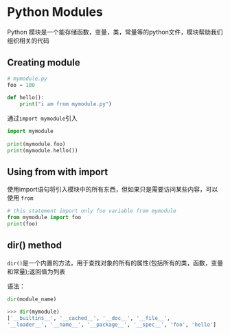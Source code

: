 # Python Modules

Python 模块是一个能存储函数，变量，类，常量等的python文件，模块帮助我们组织相关的代码

## Creating module

```python
# mymodule.py
foo = 100
 
def hello():
    print("i am from mymodule.py")
```

通过`import mymodule`引入

```python
import mymodule
 
print(mymodule.foo)
print(mymodule.hello())
```

## Using from  with import

使用import语句将引入模块中的所有东西，但如果只是需要访问某些内容，可以使用 `from`

```python
# this statement import only foo variable from mymodule
from mymodule import foo  
print(foo)
```

## dir() method

`dir()`是一个内置的方法，用于查找对象的所有的属性(包括所有的类，函数，变量和常量);返回值为列表

语法：
```python
dir(module_name)
```


```python
>>> dir(mymodule)
['__builtins__', '__cached__', '__doc__', '__file__', 
'__loader__', '__name__', '__package__', '__spec__', 'foo', 'hello']

```
